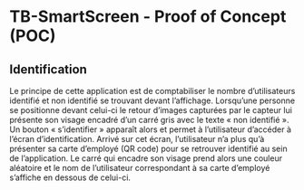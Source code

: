 # TB-SmartScreen - Proof of Concept (POC)
## Identification
Le principe de cette application est de comptabiliser le nombre d’utilisateurs identifié et non identifié se trouvant devant l’affichage. Lorsqu’une personne se positionne devant celui-ci le retour d’images capturées par le capteur lui présente son visage encadré d’un carré gris avec le texte « non identifié ». Un bouton « s’identifier » apparaît alors et permet à l’utilisateur d’accéder à l’écran d’identification. Arrivé sur cet écran, l’utilisateur n’a plus qu’à présenter sa carte d’employé (QR code) pour se retrouver identifié au sein de l’application. Le carré qui encadre son visage prend alors une couleur aléatoire et le nom de l’utilisateur correspondant à sa carte d’employé s’affiche en dessous de celui-ci.
